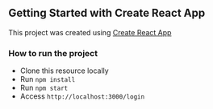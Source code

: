 ## Getting Started with Create React App

This project was created using [Create React App](https://github.com/facebook/create-react-app)

### How to run the project

- Clone this resource locally
- Run `npm install`
- Run `npm start`
- Access `http://localhost:3000/login`

